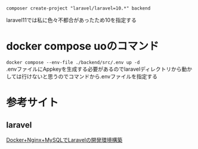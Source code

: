 # 
`composer create-project "laravel/laravel=10.*" backend`  

laravel11では私に色々不都合があったため10を指定する  

# docker compose uoのコマンド
`docker compose --env-file ./backend/src/.env up -d`  
.envファイルにAppkeyを生成する必要があるのでlaravelディレクトリから動かしては行けないと思うのでコマンドから.envファイルを指定する  

# 参考サイト

## laravel
[Docker+Nginx+MySQLでLaravelの開発環境構築](https://entreprogrammer.jp/laravel-nginx-docker/)